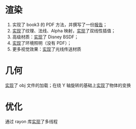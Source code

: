 # 渲染
1. 实现了 book3 的 PDF 方法，并撰写了一份[报告](<PDF 方法在光线追踪的应用.pdf>)；
2. [实现](../src/shapes/obj.rs#L20-L91)了纹理、法线、Alpha 映射，[实现](../src/texture.rs#L121)了双线性插值；
3. 高级材质：[实现](../src/material/disney.rs)了 Disney BSDF；
4. [实现](../src/shapes/environment.rs)了环境照明（没有 PDF）；
5. 更多视觉效果：[实现](../src/material/portal.rs)了光线传送材质

# 几何 
[实现](../src/shapes/obj.rs)了 obj 文件的加载；在绕 Y 轴旋转的基础上[实现](../src/shapes.rs#L23-L130)了物体的变换

# 优化
通过 rayon 库[实现](../src/camera.rs#L180)了多线程